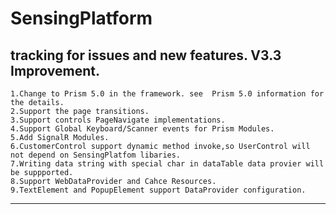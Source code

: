 # SensingPlatform
tracking for issues and new features.
V3.3 Improvement.
---------------------------------------------------------------------------------------------------------------------------------------
    1.Change to Prism 5.0 in the framework. see  Prism 5.0 information for the details.
    2.Support the page transitions.
    3.Support controls PageNavigate implementations.
    4.Support Global Keyboard/Scanner events for Prism Modules.
    5.Add SignalR Modules.
    6.CustomerControl support dynamic method invoke,so UserControl will not depend on SensingPlatfom libaries.
    7.Writing data string with special char in dataTable data provier will be suppported.
    8.Support WebDataProvider and Cahce Resources.
    9.TextElement and PopupElement support DataProvider configuration.
-----------------------------------------------------------------------------------------------------------------------------------------

